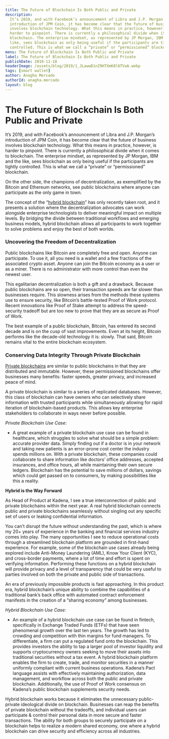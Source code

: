 ```yaml
---
title: The Future of Blockchain Is Both Public and Private
description:
  It’s 2019, and with Facebook’s announcement of Libra and J.P. Morgan’s
  introduction of JPM Coin, it has become clear that the future of business
  involves blockchain technology. What this means in practice, however, is
  harder to pinpoint. There is currently a philosophical divide when it comes to
  blockchain. The enterprise mindset, as represented by JP Morgan, IBM and the
  like, sees blockchain as only being useful if the participants are tightly
  controlled. This is what we call a “private” or “permissioned” blockchain.
menu: The Future of Blockchain Is Both Public and Private
label: The Future of Blockchain Is Both Public and Private
publishDate: 2019-11-18
headerImage: /assets/blog/2019/1_JLawwD1nZ9HTXmK8l6TVaA.webp
tags: [smart wallet]
author: Anagha Mercado
authorId: anagha.mercado
layout: blog
---
```


# The Future of Blockchain Is Both Public and Private

It’s 2019, and with Facebook’s announcement of Libra and J.P. Morgan’s
introduction of JPM Coin, it has become clear that the future of business
involves blockchain technology. What this means in practice, however, is harder
to pinpoint. There is currently a philosophical divide when it comes to
blockchain. The enterprise mindset, as represented by JP Morgan, IBM and the
like, sees blockchain as only being useful if the participants are tightly
controlled. This is what we call a “private” or “permissioned” blockchain.

On the other side, the champions of decentralization, as exemplified by the
Bitcoin and Ethereum networks, see public blockchains where anyone can
participate as the only game in town.

The concept of the
“[hybrid blockchain](/docs/blogchain/2019/hybrid-blockchain-101-2019-10-23)” has
only recently taken root, and it presents a solution where the decentralization
advocates can work alongside enterprise technologists to deliver meaningful
impact on multiple levels. By bridging the divide between traditional workflows
and emerging business models, hybrid blockchain allows all participants to work
together to solve problems and enjoy the best of both worlds.

### Uncovering the Freedom of Decentralization

Public blockchains like Bitcoin are completely free and open. Anyone can
participate. To use it, all you need is a wallet and a few fractions of the
associated crypto asset. Anyone can join the Bitcoin economy as a user or as a
miner. There is no administrator with more control than even the newest user.

This egalitarian decentralization is both a gift and a drawback. Because public
blockchains are so open, their transaction speeds are far slower than businesses
require. This slowness arises from the methods these systems use to ensure
security, like Bitcoin’s battle-tested Proof of Work protocol. Recent
innovations like Proof of Stake attempt to address the speed-security tradeoff
but are too new to prove that they are as secure as Proof of Work.

The best example of a public blockchain, Bitcoin, has entered its second decade
and is on the cusp of vast improvements. Even at its height, Bitcoin performs
like the decade-old technology it is: slowly. That said, Bitcoin remains vital
to the entire blockchain ecosystem.

### **Conserving Data Integrity Through Private Blockchain**

[Private blockchains](/docs/blogchain/2019/scalablebft-kadenas-private-blockchain-101-2019-03-09)
are similar to public blockchains in that they are distributed and immutable.
However, these permissioned blockchains offer businesses many benefits: faster
speeds, greater privacy, and increased peace of mind.

A private blockchain is similar to a series of replicated databases. However,
this class of blockchain can have owners who can selectively share information
with trusted participants while simultaneously allowing for rapid iteration of
blockchain-based products. This allows key enterprise stakeholders to
collaborate in ways never before possible.

_Private Blockchain Use Case:_

- A great example of a private blockchain use case can be found in healthcare,
  which struggles to solve what should be a simple problem: accurate provider
  data. Simply finding out if a doctor is in your network and taking new
  patients is an error-prone cost center the industry spends millions on. With a
  private blockchain, these companies could collaborate to share information
  like doctors’ office addresses, accepted insurances, and office hours, all
  while maintaining their own secure ledgers. Blockchain has the potential to
  save millions of dollars, savings which could get passed on to consumers, by
  making possibilities like this a reality.

**Hybrid is the Way Forward**

As Head of Product at Kadena, I see a true interconnection of public and private
blockchains within the next year. A real hybrid blockchain connects public and
private blockchains seamlessly without singling out any specific set of users or
leaking confidential information.

You can’t disrupt the future without understanding the past, which is where my
20+ years of experience in the banking and financial services industry comes
into play. The many opportunities I see to reduce operational costs through a
streamlined blockchain platform are grounded in first-hand experience. For
example, some of the blockchain use cases already being explored include
Anti-Money Laundering (AML), Know Your Client (KYC), and cross-border payments,
where a lot of time and effort is spent on verifying information. Performing
these functions on a hybrid blockchain will provide privacy and a level of
transparency that could be very useful to parties involved on both the private
and public side of transactions.

An era of previously impossible products is fast approaching. In this product
era, hybrid blockchain’s unique ability to combine the capabilities of a
traditional bank’s back office with automated contract enforcement manifests in
the creation of a “sharing economy” among businesses.

_Hybrid Blockchain Use Case:_

- An example of a hybrid blockchain use case can be found in fintech,
  specifically in Exchange Traded Funds (ETFs) that have seen phenomenal growth
  over the last ten years. The growth has led to crowding and competition with
  thin margins for fund managers. To differentiate, a firm can put a regulated
  fund onto the blockchain. This provides investors the ability to tap a larger
  pool of investor liquidity and supports cryptocurrency owners seeking to move
  their assets into traditional securities without a tax event. A hybrid
  blockchain platform enables the firm to create, trade, and monitor securities
  in a manner uniformly compliant with current business operations. Kadena’s
  Pact language assists with effectively maintaining authorization, data
  management, and workflow across both the public and private blockchain.
  Additionally, the use of Proof of Work consensus on Kadena’s public blockchain
  supplements security needs.

Hybrid blockchain works because it eliminates the unnecessary public-private
ideological divide on blockchain. Businesses can reap the benefits of private
blockchain without the tradeoffs, and individual users can participate & control
their personal data in more secure and faster transactions. The ability for both
groups to securely participate on a blockchain helps to realize a modern shared
economy, one where a hybrid blockchain can drive security and efficiency across
all industries.
